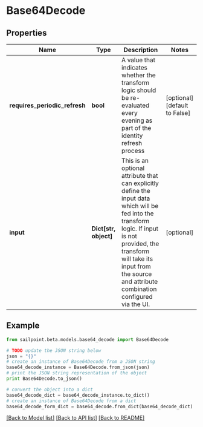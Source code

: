 # Base64Decode


## Properties

Name | Type | Description | Notes
------------ | ------------- | ------------- | -------------
**requires_periodic_refresh** | **bool** | A value that indicates whether the transform logic should be re-evaluated every evening as part of the identity refresh process | [optional] [default to False]
**input** | **Dict[str, object]** | This is an optional attribute that can explicitly define the input data which will be fed into the transform logic. If input is not provided, the transform will take its input from the source and attribute combination configured via the UI. | [optional] 

## Example

```python
from sailpoint.beta.models.base64_decode import Base64Decode

# TODO update the JSON string below
json = "{}"
# create an instance of Base64Decode from a JSON string
base64_decode_instance = Base64Decode.from_json(json)
# print the JSON string representation of the object
print Base64Decode.to_json()

# convert the object into a dict
base64_decode_dict = base64_decode_instance.to_dict()
# create an instance of Base64Decode from a dict
base64_decode_form_dict = base64_decode.from_dict(base64_decode_dict)
```
[[Back to Model list]](../README.md#documentation-for-models) [[Back to API list]](../README.md#documentation-for-api-endpoints) [[Back to README]](../README.md)


